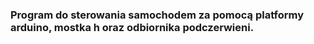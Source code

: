 ### Program do sterowania samochodem za pomocą platformy arduino, mostka h oraz odbiornika podczerwieni.
